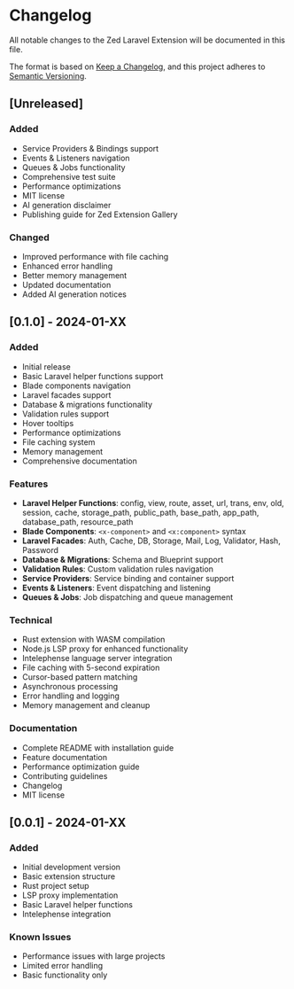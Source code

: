 # Changelog

All notable changes to the Zed Laravel Extension will be documented in this file.

The format is based on [Keep a Changelog](https://keepachangelog.com/en/1.0.0/),
and this project adheres to [Semantic Versioning](https://semver.org/spec/v2.0.0.html).

## [Unreleased]

### Added
- Service Providers & Bindings support
- Events & Listeners navigation
- Queues & Jobs functionality
- Comprehensive test suite
- Performance optimizations
- MIT license
- AI generation disclaimer
- Publishing guide for Zed Extension Gallery

### Changed
- Improved performance with file caching
- Enhanced error handling
- Better memory management
- Updated documentation
- Added AI generation notices

## [0.1.0] - 2024-01-XX

### Added
- Initial release
- Basic Laravel helper functions support
- Blade components navigation
- Laravel facades support
- Database & migrations functionality
- Validation rules support
- Hover tooltips
- Performance optimizations
- File caching system
- Memory management
- Comprehensive documentation

### Features
- **Laravel Helper Functions**: config, view, route, asset, url, trans, env, old, session, cache, storage_path, public_path, base_path, app_path, database_path, resource_path
- **Blade Components**: `<x-component>` and `<x:component>` syntax
- **Laravel Facades**: Auth, Cache, DB, Storage, Mail, Log, Validator, Hash, Password
- **Database & Migrations**: Schema and Blueprint support
- **Validation Rules**: Custom validation rules navigation
- **Service Providers**: Service binding and container support
- **Events & Listeners**: Event dispatching and listening
- **Queues & Jobs**: Job dispatching and queue management

### Technical
- Rust extension with WASM compilation
- Node.js LSP proxy for enhanced functionality
- Intelephense language server integration
- File caching with 5-second expiration
- Cursor-based pattern matching
- Asynchronous processing
- Error handling and logging
- Memory management and cleanup

### Documentation
- Complete README with installation guide
- Feature documentation
- Performance optimization guide
- Contributing guidelines
- Changelog
- MIT license

## [0.0.1] - 2024-01-XX

### Added
- Initial development version
- Basic extension structure
- Rust project setup
- LSP proxy implementation
- Basic Laravel helper functions
- Intelephense integration

### Known Issues
- Performance issues with large projects
- Limited error handling
- Basic functionality only
